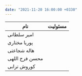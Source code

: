 ```yaml
---
date: "2021-11-20 16:00:00 +0330"
---
```


| نام |     مسئولیت |
| ----------- | :-: |
| امیر سلطانی    |      |
| پوریا مختاری   |      |
| هاله شجاعتی    |      |
| محسن فرج اللهی |      |
| کوروش ترابی    |      |
